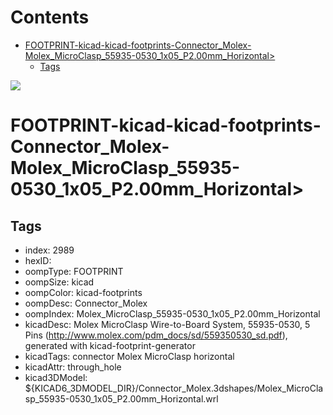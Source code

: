 



Contents
========

* [FOOTPRINT-kicad-kicad-footprints-Connector_Molex-Molex_MicroClasp_55935-0530_1x05_P2.00mm_Horizontal>](#footprint-kicad-kicad-footprints-connector_molex-molex_microclasp_55935-0530_1x05_p200mm_horizontal)
	* [Tags](#tags)
  
![][im]
# FOOTPRINT-kicad-kicad-footprints-Connector_Molex-Molex_MicroClasp_55935-0530_1x05_P2.00mm_Horizontal>

## Tags

- index: 2989
- hexID: 
- oompType: FOOTPRINT
- oompSize: kicad
- oompColor: kicad-footprints
- oompDesc: Connector_Molex
- oompIndex: Molex_MicroClasp_55935-0530_1x05_P2.00mm_Horizontal
- kicadDesc: Molex MicroClasp Wire-to-Board System, 55935-0530, 5 Pins (http://www.molex.com/pdm_docs/sd/559350530_sd.pdf), generated with kicad-footprint-generator
- kicadTags: connector Molex MicroClasp horizontal
- kicadAttr: through_hole
- kicad3DModel: ${KICAD6_3DMODEL_DIR}/Connector_Molex.3dshapes/Molex_MicroClasp_55935-0530_1x05_P2.00mm_Horizontal.wrl



[im]: image.png
